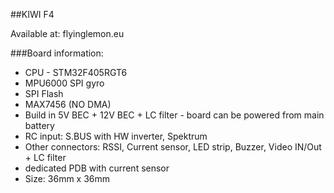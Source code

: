 ##KIWI F4

Available at: flyinglemon.eu

###Board information:

- CPU - STM32F405RGT6
- MPU6000 SPI gyro
- SPI Flash
- MAX7456 (NO DMA)
- Build in 5V BEC + 12V BEC + LC filter - board can be powered from main battery
- RC input: S.BUS with HW inverter, Spektrum
- Other connectors: RSSI, Current sensor, LED strip, Buzzer, Video IN/Out + LC filter
- dedicated PDB with current sensor
- Size: 36mm x 36mm
